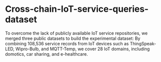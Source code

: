 # Cross-chain-IoT-service-queries-dataset
To overcome the lack of publicly available IoT service repositories, we merged three public datasets to build the experimental dataset:  By combining 108,536 service records from IoT devices such as ThingSpeak-LED, Wipro-Bulb, and MQTT-Temp, we cover 28 IoT domains, including domotics, car sharing, and e-healthcare.
